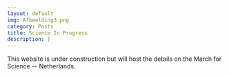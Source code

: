 ```yaml
---
layout: default
img: Afbeelding3.png
category: Posts
title: Science In Progress
description: |
---
```

  This website is under construction but will host the details on the March for Science -- Netherlands.
